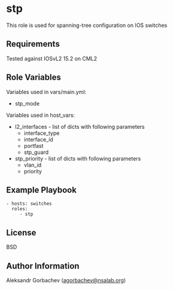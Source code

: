 stp
=========

This role is used for spanning-tree configuration on IOS switches

Requirements
------------

Tested against IOSvL2 15.2 on CML2

Role Variables
--------------

Variables used in vars/main.yml:
- stp_mode

Variables used in host_vars:
- l2_interfaces - list of dicts with following parameters
  - interface_type
  - interface_id
  - portfast
  - stp_guard
- stp_priority - list of dicts with following parameters
  - vlan_id
  - priority

Example Playbook
----------------

    - hosts: switches
      roles:
         - stp

License
-------

BSD

Author Information
------------------

Aleksandr Gorbachev (agorbachev@nsalab.org)
